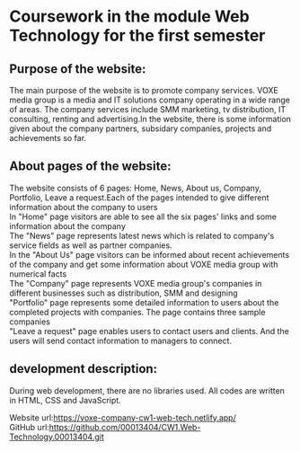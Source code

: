 # Coursework in the module Web Technology for the first semester

## Purpose of the website:

The main purpose of the website is to promote company services. VOXE media group is a media and IT solutions company operating in a wide range of areas. The company services include SMM marketing, tv distribution, IT consulting, renting and advertising.In the website, there is some information given about the company partners, subsidary companies, projects and achievements so far.

## About pages of the website:

The website consists of 6 pages: Home, News, About us, Company, Portfolio, Leave a request.Each of the pages intended to give different information about the company to users<br>
In "Home" page visitors are able to see all the six pages' links and some information about the company<br>
The "News" page represents latest news which is related to company's service fields as well as partner companies.<br>
In the "About Us" page visitors can be informed about recent achievements of the company and get some information about VOXE media group with numerical facts<br>
The "Company" page represents VOXE media group's companies in different businesses such as distribution, SMM and designing<br>
"Portfolio" page represents some detailed information to users about the completed projects with companies. The page contains three sample companies<br>
"Leave a request" page enables users to contact users and clients. And the users will send contact information to managers to connect.<br>

## development description:

During web development, there are no libraries used. All codes are written in HTML, CSS and JavaScript.

Website url:https://voxe-company-cw1-web-tech.netlify.app/
<br>
GitHub url:https://github.com/00013404/CW1.Web-Technology.00013404.git
